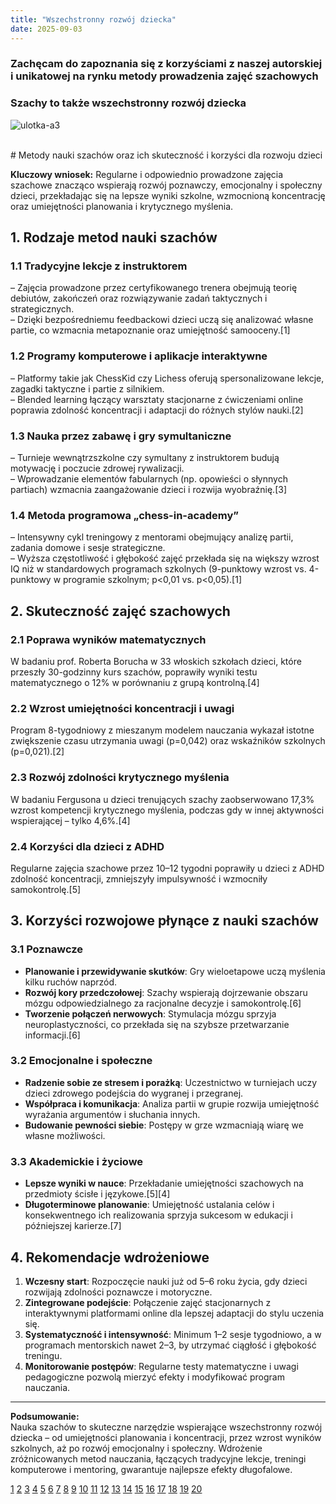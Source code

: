 ```yaml
---
title: "Wszechstronny rozwój dziecka"
date: 2025-09-03
---
```


### Zachęcam do zapoznania się z korzyściami z naszej autorskiej i unikatowej na rynku metody prowadzenia zajęć szachowych


### Szachy to także wszechstronny rozwój dziecka

![ulotka-a3](/uploads/chess_zalety3.png)

<br>
# Metody nauki szachów oraz ich skuteczność i korzyści dla rozwoju dzieci

**Kluczowy wniosek:** Regularne i odpowiednio prowadzone zajęcia szachowe znacząco wspierają rozwój poznawczy, emocjonalny i społeczny dzieci, przekładając się na lepsze wyniki szkolne, wzmocnioną koncentrację oraz umiejętności planowania i krytycznego myślenia.

## 1. Rodzaje metod nauki szachów

### 1.1 Tradycyjne lekcje z instruktorem  
– Zajęcia prowadzone przez certyfikowanego trenera obejmują teorię debiutów, zakończeń oraz rozwiązywanie zadań taktycznych i strategicznych.  
– Dzięki bezpośredniemu feedbackowi dzieci uczą się analizować własne partie, co wzmacnia metapoznanie oraz umiejętność samooceny.[1]

### 1.2 Programy komputerowe i aplikacje interaktywne  
– Platformy takie jak ChessKid czy Lichess oferują spersonalizowane lekcje, zagadki taktyczne i partie z silnikiem.  
– Blended learning łączący warsztaty stacjonarne z ćwiczeniami online poprawia zdolność koncentracji i adaptacji do różnych stylów nauki.[2]

### 1.3 Nauka przez zabawę i gry symultaniczne  
– Turnieje wewnątrzszkolne czy symultany z instruktorem budują motywację i poczucie zdrowej rywalizacji.  
– Wprowadzanie elementów fabularnych (np. opowieści o słynnych partiach) wzmacnia zaangażowanie dzieci i rozwija wyobraźnię.[3]

### 1.4 Metoda programowa „chess-in-academy”  
– Intensywny cykl treningowy z mentorami obejmujący analizę partii, zadania domowe i sesje strategiczne.  
– Wyższa częstotliwość i głębokość zajęć przekłada się na większy wzrost IQ niż w standardowych programach szkolnych (9-punktowy wzrost vs. 4-punktowy w programie szkolnym; p<0,01 vs. p<0,05).[1]

## 2. Skuteczność zajęć szachowych

### 2.1 Poprawa wyników matematycznych  
W badaniu prof. Roberta Borucha w 33 włoskich szkołach dzieci, które przeszły 30-godzinny kurs szachów, poprawiły wyniki testu matematycznego o 12% w porównaniu z grupą kontrolną.[4]

### 2.2 Wzrost umiejętności koncentracji i uwagi  
Program 8-tygodniowy z mieszanym modelem nauczania wykazał istotne zwiększenie czasu utrzymania uwagi (p=0,042) oraz wskaźników szkolnych (p=0,021).[2]

### 2.3 Rozwój zdolności krytycznego myślenia  
W badaniu Fergusona u dzieci trenujących szachy zaobserwowano 17,3% wzrost kompetencji krytycznego myślenia, podczas gdy w innej aktywności wspierającej – tylko 4,6%.[4]

### 2.4 Korzyści dla dzieci z ADHD  
Regularne zajęcia szachowe przez 10–12 tygodni poprawiły u dzieci z ADHD zdolność koncentracji, zmniejszyły impulsywność i wzmocniły samokontrolę.[5]

## 3. Korzyści rozwojowe płynące z nauki szachów

### 3.1 Poznawcze  
- **Planowanie i przewidywanie skutków**: Gry wieloetapowe uczą myślenia kilku ruchów naprzód.  
- **Rozwój kory przedczołowej**: Szachy wspierają dojrzewanie obszaru mózgu odpowiedzialnego za racjonalne decyzje i samokontrolę.[6]
- **Tworzenie połączeń nerwowych**: Stymulacja mózgu sprzyja neuroplastyczności, co przekłada się na szybsze przetwarzanie informacji.[6]

### 3.2 Emocjonalne i społeczne  
- **Radzenie sobie ze stresem i porażką**: Uczestnictwo w turniejach uczy dzieci zdrowego podejścia do wygranej i przegranej.  
- **Współpraca i komunikacja**: Analiza partii w grupie rozwija umiejętność wyrażania argumentów i słuchania innych.  
- **Budowanie pewności siebie**: Postępy w grze wzmacniają wiarę we własne możliwości.

### 3.3 Akademickie i życiowe  
- **Lepsze wyniki w nauce**: Przekładanie umiejętności szachowych na przedmioty ścisłe i językowe.[5][4]
- **Długoterminowe planowanie**: Umiejętność ustalania celów i konsekwentnego ich realizowania sprzyja sukcesom w edukacji i późniejszej karierze.[7]

## 4. Rekomendacje wdrożeniowe

1. **Wczesny start**: Rozpoczęcie nauki już od 5–6 roku życia, gdy dzieci rozwijają zdolności poznawcze i motoryczne.  
2. **Zintegrowane podejście**: Połączenie zajęć stacjonarnych z interaktywnymi platformami online dla lepszej adaptacji do stylu uczenia się.  
3. **Systematyczność i intensywność**: Minimum 1–2 sesje tygodniowo, a w programach mentorskich nawet 2–3, by utrzymać ciągłość i głębokość treningu.  
4. **Monitorowanie postępów**: Regularne testy matematyczne i uwagi pedagogiczne pozwolą mierzyć efekty i modyfikować program nauczania.

***

**Podsumowanie:**  
Nauka szachów to skuteczne narzędzie wspierające wszechstronny rozwój dziecka – od umiejętności planowania i koncentracji, przez wzrost wyników szkolnych, aż po rozwój emocjonalny i społeczny. Wdrożenie zróżnicowanych metod nauczania, łączących tradycyjne lekcje, treningi komputerowe i mentoring, gwarantuje najlepsze efekty długofalowe.

[1](https://www.ijiet.org/vol7/951-PS0027.pdf)
[2](https://aassjournal.com/article-1-1540-en.pdf)
[3](https://www.chessforkids.pl/blog/blog/248_7-powodow-dla-ktorych-warto-grac-w-szachy)
[4](https://focusonbusiness.eu/pl/wiadomosci/edukacja-szachowa-dzieci-i-mlodziezy-dlaczego-wedlug-badan-warto-zeby-dzieci-graly-w-szachy/26181)
[5](https://www.buildingbrains.ca/blog/the-benefits-of-chess-in-building-young-minds)
[6](https://www.chessforkids.pl/blog/blog/262_wplyw-szachow-na-rozwoj-intelektualny-dziecka)
[7](https://bank.pl/umiejetnosci-z-gry-w-szachy-przekladaja-sie-na-sukcesy-w-szkole-i-biznesie/)
[8](https://matkawariatka.pl/jak-nauczyc-dziecko-grac-w-szachy/)
[9](https://dziecisawazne.pl/7-powodow-dlaczego-gra-w-szachy-jest-genialna-zwlaszcza-dla-dzieci/)
[10](https://pmc.ncbi.nlm.nih.gov/articles/PMC10330813/)
[11](http://s-kksprzemysl.pl/_cms/files/Konferencja%20%20Czudec.pdf)
[12](https://ibe.edu.pl/images/EBiS/Numery/2020-2/PDF/3_Walkowska.pdf)
[13](https://pmc.ncbi.nlm.nih.gov/articles/PMC5322219/)
[14](https://www.aps.edu.pl/media/2081109/e-book-baum_%C5%82ukasiewicz-wieleba_korelaty.pdf)
[15](https://czytaj.medicusonline.pl/medicus-05-2025/gra-w-szachy-to-same-korzysci/)
[16](https://www.frontiersin.org/journals/psychology/articles/10.3389/fpsyg.2025.1592247/full)
[17](https://chesscup.com.pl/szachy-jako-forma-terapii-korzysci-dla-zdrowia-psychicznego/)
[18](https://naszachownicy.pl/szachy-dla-mozgu)
[19](http://www.scielo.org.mx/scielo.php?script=sci_arttext&pid=S1665-50442019000400194)
[20](https://www.gov.pl/web/koduj/nauka-gry-w-szachy--sprawdzcie-jakie-to-proste)
<br>


<br>

